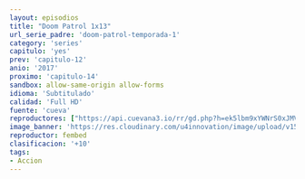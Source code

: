 ```yaml
---
layout: episodios
title: "Doom Patrol 1x13"
url_serie_padre: 'doom-patrol-temporada-1'
category: 'series'
capitulo: 'yes'
prev: 'capitulo-12'
anio: '2017'
proximo: 'capitulo-14'
sandbox: allow-same-origin allow-forms
idioma: 'Subtitulado'
calidad: 'Full HD'
fuente: 'cueva'
reproductores: ["https://api.cuevana3.io/rr/gd.php?h=ek5lbm9xYWNrS0xJMVp5b21KREk0dFBLbjVkaHhkRGdrOG1jbnBpUnhhS1YzWlNXZzdiUm85N0VvNVdna3JqTjBKQjZuS0d5czZTbzBhZVZiTkxJdU5LU3FadVkyUT09"]
image_banner: 'https://res.cloudinary.com/u4innovation/image/upload/v1564118443/doom-patrol-banner-min_fds0b1.jpg'
reproductor: fembed
clasificacion: '+10'
tags:
- Accion
---
```












